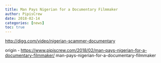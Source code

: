 ```yaml
---
title: Man Pays Nigerian for a Documentary Filmmaker
author: PipisCrew
date: 2018-02-14
categories: [news]
toc: true
---
```


http://digg.com/video/nigerian-scammer-documentary

origin - https://www.pipiscrew.com/2018/02/man-pays-nigerian-for-a-documentary-filmmaker/ man-pays-nigerian-for-a-documentary-filmmaker